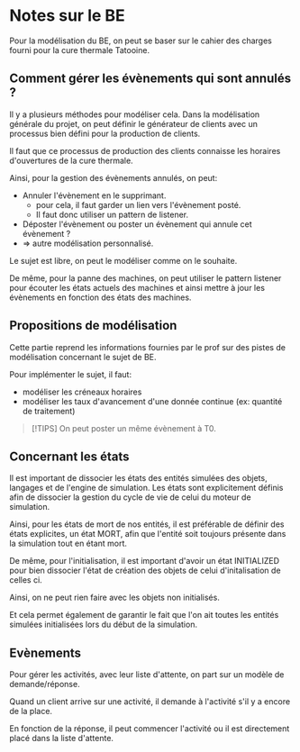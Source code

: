 # Notes sur le BE

Pour la modélisation du BE, on peut se baser sur le cahier des charges fourni pour la cure thermale Tatooine.

## Comment gérer les évènements qui sont annulés ?

Il y a plusieurs méthodes pour modéliser cela.
Dans la modélisation générale du projet, on peut définir le générateur de clients avec un processus bien défini pour la
production de clients.

Il faut que ce processus de production des clients connaisse les horaires d'ouvertures de la cure thermale.

Ainsi, pour la gestion des évènements annulés, on peut:

- Annuler l'évènement en le supprimant.
    - pour cela, il faut garder un lien vers l'évènement posté.
    - Il faut donc utiliser un pattern de listener.
- Déposter l'évènement ou poster un évènement qui annule cet évènement ?
- => autre modélisation personnalisé.

Le sujet est libre, on peut le modéliser comme on le souhaite.

De même, pour la panne des machines, on peut utiliser le pattern listener pour écouter les états actuels des machines et
ainsi mettre à jour les évènements en fonction des états des machines.

## Propositions de modélisation

Cette partie reprend les informations fournies par le prof sur des pistes de modélisation concernant le sujet de BE.

Pour implémenter le sujet, il faut:

- modéliser les créneaux horaires
- modéliser les taux d'avancement d'une donnée continue (ex: quantité de traitement)

> [!TIPS]
> On peut poster un même évènement à T0.

## Concernant les états

Il est important de dissocier les états des entités simulées des objets, langages et de l'engine de simulation.
Les états sont explicitement définis afin de dissocier la gestion du cycle de vie de celui du moteur de simulation.

Ainsi, pour les états de mort de nos entités, il est préférable de définir des états explicites, un état MORT, afin que
l'entité soit toujours présente dans la simulation tout en étant mort.

De même, pour l'initialisation, il est important d'avoir un état INITIALIZED pour bien dissocier l'état de création des
objets de celui d'initalisation de celles ci.

Ainsi, on ne peut rien faire avec les objets non initialisés.

Et cela permet également de garantir le fait que l'on ait toutes les entités simulées initialisées lors du début de la
simulation.

## Evènements

Pour gérer les activités, avec leur liste d'attente, on part sur un modèle de demande/réponse.

Quand un client arrive sur une activité, il demande à l'activité s'il y a encore de la place.

En fonction de la réponse, il peut commencer l'activité ou il est directement placé dans la liste d'attente.